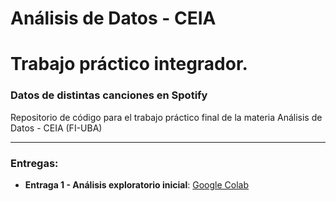# Análisis de Datos - CEIA
# Trabajo práctico integrador.
### Datos de distintas canciones en Spotify

Repositorio de código para el trabajo práctico final de la materia Análisis de Datos - CEIA (FI-UBA)

-----------
### Entregas:
- **Entraga 1 - Análisis exploratorio inicial**: [Google Colab](https://colab.research.google.com/drive/1VO4y7WPw6z0r4NvK3VeoPtqtosZeMMVb?usp=sharing)
